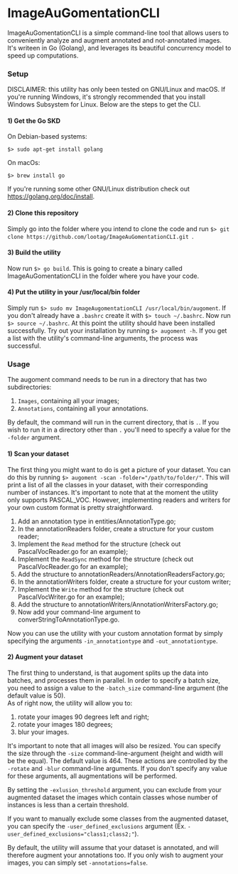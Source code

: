 # ImageAuGomentationCLI
ImageAuGomentationCLI is a simple command-line tool that allows users to conveniently analyze and augment annotated and not-annotated images. It's writeen in Go (Golang), and leverages its beautiful concurrency model to speed up computations.

### Setup
DISCLAIMER: this utility has only been tested on GNU/Linux and macOS. If you're running Windows, it's strongly recommended that you install Windows Subsystem for Linux.
Below are the steps to get the CLI.
#### 1) Get the Go SKD
On Debian-based systems: 
```
$> sudo apt-get install golang
```
On macOs:
```
$> brew install go
```
If you're running some other GNU/Linux distribution check out https://golang.org/doc/install.
#### 2) Clone this repository
Simply go into the folder where you intend to clone the code and run ```$> git clone https://github.com/lootag/ImageAuGomentationCLI.git ```. 
#### 3) Build the utility
Now run ``` $> go build ```. This is going to create a binary called ImageAuGomentationCLI in the folder where you have your code.
#### 4) Put the utility in your /usr/local/bin folder
Simply run ``` $> sudo mv ImageAugomentationCLI /usr/local/bin/augoment ```. 
If you don't already have a ```.bashrc``` create it with ```$> touch ~/.bashrc```. 
Now run ```$> source ~/.bashrc```. 
At this point the utility should have been installed successfully. Try out your installation by running ```$> augoment -h```. If you get a list with the utility's command-line arguments, the process was successful.

### Usage
The augoment command needs to be run in a directory that has two subdirectories:
1) ```Images```, containing all your images;
2) ```Annotations```, containing all your annotations.

By default, the command will run in the current directory, that is ```.```. If you wish to run it in a directory other than ```.``` you'll need to specify a value for the ```-folder``` argument. 
#### 1) Scan your dataset
The first thing you might want to do is get a picture of your dataset. You can do this by running 
```$> augoment -scan -folder="/path/to/folder/"```. 
This will print a list of all the classes in your dataset, with their corresponding number of instances. 
It's important to note that at the moment the utility only supports PASCAL_VOC. However, implementing readers and writers for your own custom format is pretty straightforward.
1) Add an annotation type in entities/AnnotationType.go;
2) In the annotationReaders folder, create a structure for your custom reader;
3) Implement the ```Read``` method for the structure (check out PascalVocReader.go for an example);
4) Implement the ```ReadSync``` method for the structure (check out PascalVocReader.go for an example);
5) Add the structure to annotationReaders/AnnotationReadersFactory.go;
6) In the annotationWriters folder, create a structure for your custom writer;
7) Implement the ```Write``` method for the structure (check out PascalVocWriter.go for an example);
5) Add the structure to annotationWriters/AnnotationWritersFactory.go;
6) Now add your command-line argument to converStringToAnnotationType.go.

Now you can use the utility with your custom annotation format by simply specifying the arguments ```-in_annotationtype``` and ```-out_annotationtype```.

#### 2) Augment your dataset
The first thing to understand, is that augoment splits up the data into batches, and processes them in parallel. In order to specify a batch size, you need to assign a value to the ```-batch_size``` command-line argument (the default value is 50).  
As of right now, the utility will allow you to: 
1) rotate your images 90 degrees left and right;
2) rotate your images 180 degrees;
3) blur your images.

It's important to note that all images will also be resized. You can specify the size through the ```-size``` command-line-argument (height and width will be the equal). The default value is 464. 
These actions are controlled by the  ```-rotate``` and ```-blur``` command-line arguments. If you don't specify any value for these arguments,  all augmentations will be performed.


By setting the ```-exlusion_threshold``` argument, you can exclude from your augmented dataset the images which contain classes whose number of instances is less than a certain threshold. 


If you want to manually exclude some classes from the augmented dataset, you can specify the ```-user_defined_exclusions``` argument (Ex. ```-user_defined_exclusions="class1;class2;"```).


By default, the utility will assume that your dataset is annotated, and will therefore augment your annotations too. If you only wish to augment your images, you can simply set ```-annotations=false```.


